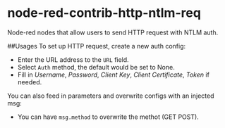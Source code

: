 # node-red-contrib-http-ntlm-req
Node-red nodes that allow users to send HTTP request with NTLM auth.


##Usages
To set up HTTP request, create a new auth config:
* Enter the URL address to the `URL` field. 
* Select `Auth` method, the default would be set to None.
* Fill in *Username*, *Password*, *Client Key*, *Client Certificate*, *Token* if needed.

You can also feed in parameters and overwrite configs with an injected msg: 
* You can have `msg.method` to overwrite the methot (GET POST).
